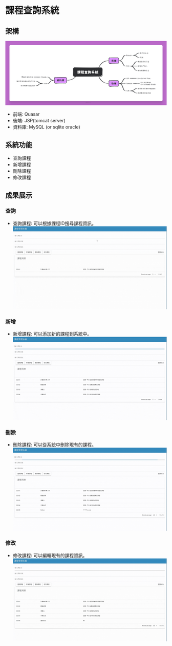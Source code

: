 # 課程查詢系統

## 架構
![心智圖](./Imgs/Mind.png)

- 前端: Quasar
- 後端: JSP(tomcat server)
- 資料庫: MySQL (or sqlite oracle)

## 系統功能
- 查詢課程
- 新增課程
- 刪除課程
- 修改課程

## 成果展示

### 查詢
- 查詢課程: 可以根據課程ID搜尋課程資訊。
![Lookup](./Imgs/LookUp.gif)

### 新增
- 新增課程: 可以添加新的課程到系統中。
![Add](./Imgs/AddCourse.gif)

### 刪除
- 刪除課程: 可以從系統中刪除現有的課程。
![Delete](./Imgs/DeleteCourse.gif)

### 修改
- 修改課程: 可以編輯現有的課程資訊。
![Update](./Imgs/UpdateCourse.gif)